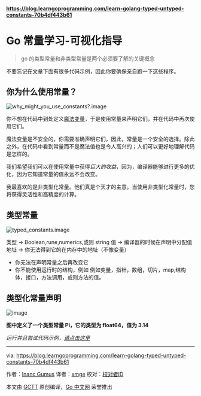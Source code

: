 #### https://blog.learngoprogramming.com/learn-golang-typed-untyped-constants-70b4df443b61

# Go 常量学习-可视化指导

> go 的类型常量和非类型常量是两个必须要了解的关键概念

不要忘记在文章下面有很多代码示例，因此你要确保亲自跑一下这些程序。

## 你为什么使用常量？

![why_might_you_use_constants?.image ](https://cdn-images-1.medium.com/max/2400/1*r734fn1RBz1c1J2cKM7ZGw.png)

你不想在代码中到处定义[魔法变量](https://en.wikipedia.org/wiki/Magic_number_%28programming%29)，于是使用常量来声明它们，并在代码中再次使用它们。

魔法变量是不安全的，你需要准确声明它们，因此，常量是一个安全的选择。除此之外，在代码中看到常量而不是魔法值也是令人高兴的；人们可以更好地理解代码是怎样的。

我们希望我们可以在使用常量中获得*巨大的收益*，因为，编译器能够进行更多的优化，因为它知道常量的值永远不会改变。

我最喜欢的是非类型化常量。他们真是个天才的主意。当使用非类型化常量时，您将获得灵活性和高精度的计算。

## 类型常量

![typed_constants.image](https://cdn-images-1.medium.com/max/1600/1*4zXKp5xjt-a9ivu9b0vNMw.png)

类型 → Boolean,rune,numerics,或则 string
值 → 编译器的时候在声明中分配值
地址 → 你无法得到它的在内存中的地址（不像变量）

* 你无法在声明常量之后再改变它
* 你不能使用运行时的结构，例如 例如变量，指针，数组，切片，map,结构体，接口，方法调用，或则方法的值。

## 类型化常量声明

![image](https://cdn-images-1.medium.com/max/1600/1*wUbUPm7CFOwWTG_vE5UgmA.png)

**图中定义了一个类型常量 Pi，它的类型为 float64，值为 3.14**

*运行并且尝试代码示例，[请点击这里](https://play.golang.org/p/mrnqxa8Kic)*







---

via: https://blog.learngoprogramming.com/learn-golang-typed-untyped-constants-70b4df443b61

作者：[Inanc Gumus](https://www.activestate.com/blog/author/peteg/)
译者：[xmge](https://github.com/xmge)
校对：[校对者ID](https://github.com/校对者ID)

本文由 [GCTT](https://github.com/studygolang/GCTT) 原创编译，[Go 中文网](https://studygolang.com/) 荣誉推出
